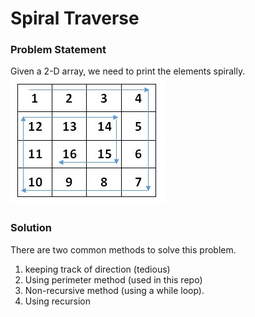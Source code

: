 # Spiral Traverse
### Problem Statement
Given a 2-D array, we need to print the elements spirally.<br/>
<img src = "matrix.jpg"/>
### Solution
There are two common methods to solve this problem.
1. keeping track of direction (tedious)
2. Using perimeter method (used in this repo)
  1. Non-recursive method (using a while loop).
  2. Using recursion
